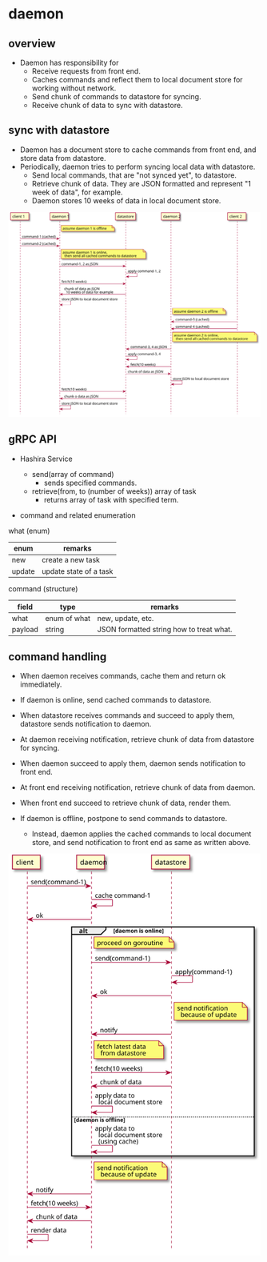# daemon

## overview

* Daemon has responsibility for
  * Receive requests from front end.
  * Caches commands and reflect them to local document store for working without network.
  * Send chunk of commands to datastore for syncing.
  * Receive chunk of data to sync with datastore.

## sync with datastore

* Daemon has a document store to cache commands from front end, and store data from datastore.
* Periodically, daemon tries to perform syncing local data with datastore.
  * Send local commands, that are "not synced yet", to datastore.
  * Retrieve chunk of data. They are JSON formatted and represent "1 week of data", for example.
  * Daemon stores 10 weeks of data in local document store.

![sync.svg](./uml/sync.svg)


## gRPC API

* Hashira Service
  * send(array of command)
    * sends specified commands. 
  * retrieve(from, to (number of weeks)) array of task
    * returns array of task with specified term.

* command and related enumeration

what (enum)

| enum   | remarks                |
|--------|------------------------|
| new    | create a new task      |
| update | update state of a task |

command (structure)

| field   | type         | remarks                                  |
|---------|--------------|------------------------------------------|
| what    | enum of what | new, update, etc.                        |
| payload | string       | JSON formatted string how to treat what. |

## command handling

* When daemon receives commands, cache them and return ok immediately.
* If daemon is online, send cached commands to datastore.
* When datastore receives commands and succeed to apply them, datastore sends notification to daemon.
* At daemon receiving notification, retrieve chunk of data from datastore for syncing.
* When daemon succeed to apply them, daemon sends notification to front end.
* At front end receiving notification, retrieve chunk of data from daemon.
* When front end succeed to retrieve chunk of data, render them.

* If daemon is offline, postpone to send commands to datastore.
  * Instead, daemon applies the cached commands to local document store,
  and send notification to front end as same as written above.

![daemon.svg](./uml/daemon.svg)

